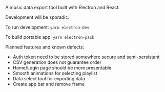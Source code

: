 A music data export tool built with Electron and React.

Development will be sporadic. 

To run development: `yarn electron-dev`

To build portable app: `yarn electron-pack`

Planned features and known defects:

- Auth token need to be stored somewhere secure and semi-persistant
- CSV generation does not guarantee order
- Home/Login page should be more presentable
- Smooth animations for selecting playlist
- Data select tool for exporting data
- Create app bar and remove frame
